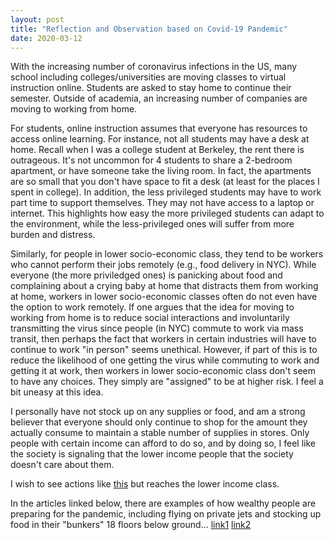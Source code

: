 ```yaml
---
layout: post
title: "Reflection and Observation based on Covid-19 Pandemic" 
date: 2020-03-12
---
```



With the increasing number of coronavirus infections in the US, many school including colleges/universities are moving classes to virtual instruction online. Students are asked to stay home to continue their semester. Outside of academia, an increasing number of companies are moving to working from home. 

For students, online instruction assumes that everyone has resources to access online learning. For instance, not all students may have a desk at home. Recall when I was a college student at Berkeley, the rent there is outrageous. It's not uncommon for 4 students to share a 2-bedroom apartment, or have someone take the living room. In fact, the apartments are so small that you don't have space to fit a desk (at least for the places I spent in college). In addition, the less privileged students may have to work part time to support themselves. They may not have access to a laptop or internet. This highlights how easy the more privileged students can adapt to the environment, while the less-privileged ones will suffer from more burden and distress. 

Similarly, for people in lower socio-economic class, they tend to be workers who cannot perform their jobs remotely (e.g., food delivery in NYC). While everyone (the more priviledged ones) is panicking about food and complaining about a crying baby at home that distracts them from working at home, workers in lower socio-economic classes often do not even have the option to work remotely. If one argues that the idea for moving to working from home is to reduce social interactions and involuntarily transmitting the virus since people (in NYC) commute to work via mass transit, then perhaps the fact that workers in certain industries will have to continue to work "in person" seems unethical. However, if part of this is to reduce the likelihood of one getting the virus while commuting to work and getting it at work, then workers in lower socio-economic class don't seem to have any choices. They simply are "assigned" to be at higher risk. I feel a bit uneasy at this idea. 

I personally have not stock up on any supplies or food, and am a strong believer that everyone should only continue to shop for the amount they actually consume to maintain a stable number of supplies in stores. Only people with certain income can afford to do so, and by doing so, I feel like the society is signaling that the lower income people that the society doesn't care about them. 

I wish to see actions like [this](https://blogs.microsoft.com/on-the-issues/2020/03/09/microsoft-donates-1-million-covid-19-response/) but reaches the lower income class. 

In the articles linked below, there are examples of how wealthy people are preparing for the pandemic, including flying on private jets and stocking up food in their "bunkers" 18 floors below ground... 
[link1](https://www.nytimes.com/2020/03/05/style/the-rich-are-preparing-for-coronavirus-differently.html)
[link2](https://edition.cnn.com/travel/article/coronavirus-private-jets/index.html?fbclid=IwAR1aFEVEd3PvNsn-vywPiLWG09xFpsikaiU7P-lP3xVroT-V3diO8uf03JA)
